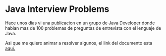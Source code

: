 # Java Interview Problems

Hace unos dias vi una publicacion en un grupo de Java Developer donde habian mas de 100 problemas de preguntas de entrevista con el lenguaje de Java.

Asi que me quiero animar a resolver algunos, el link del documento esta [aqui.](https://drive.google.com/file/d/1ScdqCWwzTB98a8tDXrKxIyPf18cMqGqX/view?usp=sharing)